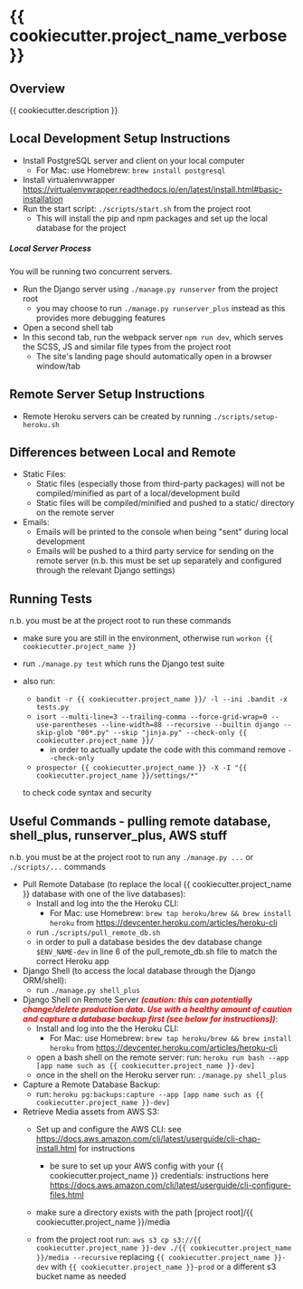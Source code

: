 # {{ cookiecutter.project_name_verbose }}

## Overview
{{ cookiecutter.description }}

## Local Development Setup Instructions
- Install PostgreSQL server and client on your local computer
    - For Mac: use Homebrew: `brew install postgresql`
- Install virtualenvwrapper <https://virtualenvwrapper.readthedocs.io/en/latest/install.html#basic-installation>
- Run the start script: `./scripts/start.sh` from the project root
    - This will install the pip and npm packages and set up the local database for the project
##### Local Server Process
You will be running two concurrent servers.

- Run the Django server using `./manage.py runserver` from the project root
    - you may choose to run `./manage.py runserver_plus` instead as this provides more debugging features
- Open a second shell tab
- In this second tab, run the webpack server `npm run dev`, which serves the SCSS, JS and similar file types from the project root
    - The site's landing page should automatically open in a browser window/tab

## Remote Server Setup Instructions
- Remote Heroku servers can be created by running `./scripts/setup-heroku.sh`

## Differences between Local and Remote
- Static Files:
    - Static files (especially those from third-party packages) will not be compiled/minified as part of a local/development build
    - Static files will be compiled/minified and pushed to a static/ directory on the remote server
- Emails:
    - Emails will be printed to the console when being "sent" during local development
    - Emails will be pushed to a third party service for sending on the remote server (n.b. this must be set up separately and configured through the relevant Django settings)

## Running Tests
n.b. you must be at the project root to run these commands

- make sure you are still in the environment, otherwise run `workon {{ cookiecutter.project_name }}`
- run `./manage.py test` which runs the Django test suite
- also run:
    - `bandit -r {{ cookiecutter.project_name }}/ -l --ini .bandit -x tests.py`
    - `isort --multi-line=3 --trailing-comma --force-grid-wrap=0 --use-parentheses --line-width=88 --recursive --builtin django --skip-glob "00*.py" --skip "jinja.py" --check-only {{ cookiecutter.project_name }}/`
        - in order to actually update the code with this command remove `--check-only`
    - `prospector {{ cookiecutter.project_name }} -X -I "{{ cookiecutter.project_name }}/settings/*"`

    to check code syntax and security

## Useful Commands - pulling remote database, shell_plus, runserver_plus, AWS stuff
n.b. you must be at the project root to run any `./manage.py ...` or `./scripts/...` commands

- Pull Remote Database (to replace the local {{ cookiecutter.project_name }} database with one of the live databases):
    - Install and log into the the Heroku CLI:
        - For Mac: use Homebrew: `brew tap heroku/brew && brew install heroku` from <https://devcenter.heroku.com/articles/heroku-cli>
    - run `./scripts/pull_remote_db.sh`
    - in order to pull a database besides the dev database change `$ENV_NAME-dev` in line 6 of the pull_remote_db.sh file to match the correct Heroku app
- Django Shell (to access the local database through the Django ORM/shell):
    - run `./manage.py shell_plus`
- Django Shell on Remote Server ***<span style="color:red;">(caution: this can potentially change/delete production data. Use with a healthy amount of caution and capture a database backup first (see below for instructions))</span>***:
    - Install and log into the the Heroku CLI:
        - For Mac: use Homebrew: `brew tap heroku/brew && brew install heroku` from <https://devcenter.heroku.com/articles/heroku-cli>
    - open a bash shell on the remote server: run: `heroku run bash --app [app name such as {{ cookiecutter.project_name }}-dev]`
    - once in the shell on the Heroku server run: `./manage.py shell_plus`
- Capture a Remote Database Backup:
    - run: `heroku pg:backups:capture --app [app name such as {{ cookiecutter.project_name }}-dev]`
- Retrieve Media assets from AWS S3:
    - Set up and configure the AWS CLI: see <https://docs.aws.amazon.com/cli/latest/userguide/cli-chap-install.html> for instructions
        - be sure to set up your AWS config with your {{ cookiecutter.project_name }} credentials: instructions here <https://docs.aws.amazon.com/cli/latest/userguide/cli-configure-files.html>

    - make sure a directory exists with the path [project root]/{{ cookiecutter.project_name }}/media
    - from the project root run: `aws s3 cp s3://{{ cookiecutter.project_name }}-dev ./{{ cookiecutter.project_name }}/media --recursive` replacing `{{ cookiecutter.project_name }}-dev` with `{{ cookiecutter.project_name }}-prod` or a different s3 bucket name as needed
